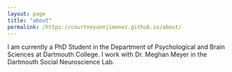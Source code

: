 ```yaml
---
layout: page
title: "about"
permalink: /https://courtneyannjimenez.github.io/about/
---
```


I am currently a PhD Student in the Department of Psychological and Brain Sciences at Dartmouth College. 
I work with Dr. Meghan Meyer in the Dartmouth Social Neuroscience Lab.
